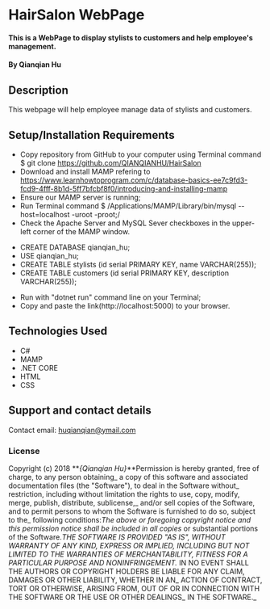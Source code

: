 # HairSalon WebPage

#### This is a WebPage to display stylists to customers and help employee's management.

#### By Qianqian Hu

## Description

This webpage will help employee manage data of stylists and customers.

## Setup/Installation Requirements

- Copy repository from GitHub to your computer using Terminal command $ git clone https://github.com/QIANQIANHU/HairSalon
- Download and install MAMP refering to https://www.learnhowtoprogram.com/c/database-basics-ee7c9fd3-fcd9-4fff-8b1d-5ff7bfcbf8f0/introducing-and-installing-mamp
- Ensure our MAMP server is running;
- Run Terminal command $ /Applications/MAMP/Library/bin/mysql --host=localhost -uroot -proot;/
- Check the Apache Server and MySQL Sever checkboxes in the upper-left corner of the MAMP window.
* CREATE DATABASE qianqian_hu;
* USE qianqian_hu;
* CREATE TABLE stylists (id serial PRIMARY KEY, name VARCHAR(255));
* CREATE TABLE customers (id serial PRIMARY KEY, description VARCHAR(255));

- Run with "dotnet run" command line on your Terminal;
- Copy and paste the link(http://localhost:5000) to your browser.

## Technologies Used

* C#
* MAMP
* .NET CORE
* HTML
* CSS


## Support and contact details

Contact email: huqianqian@ymail.com

### License

Copyright (c) 2018 **_{Qianqian Hu}_**Permission is hereby granted, free of charge, to any person obtaining_
a copy of this software and associated documentation files (the "Software"), to deal in the Software without_
restriction, including without limitation the rights to use, copy, modify, merge, publish, distribute, sublicense,_
and/or sell copies of the Software, and to permit persons to whom the Software is furnished to do so, subject to the_
following conditions:_The above or foregoing copyright notice and this permission notice shall be included in all copies_
or substantial portions of the Software.__THE SOFTWARE IS PROVIDED "AS IS", WITHOUT WARRANTY OF ANY KIND, EXPRESS OR IMPLIED,_
INCLUDING BUT NOT LIMITED TO THE WARRANTIES OF MERCHANTABILITY, FITNESS FOR A PARTICULAR PURPOSE AND NONINFRINGEMENT._
IN NO EVENT SHALL THE AUTHORS OR COPYRIGHT HOLDERS BE LIABLE FOR ANY CLAIM, DAMAGES OR OTHER LIABILITY, WHETHER IN AN_
ACTION OF CONTRACT, TORT OR OTHERWISE, ARISING FROM, OUT OF OR IN CONNECTION WITH THE SOFTWARE OR THE USE OR OTHER DEALINGS_
IN THE SOFTWARE._
